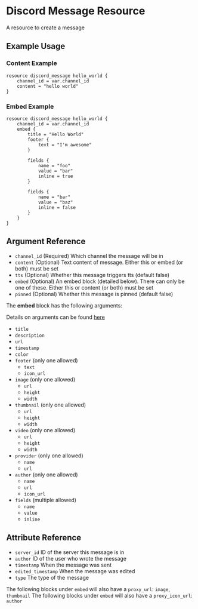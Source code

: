 # Discord Message Resource

A resource to create a message

## Example Usage

### Content Example

```hcl-terraform
resource discord_message hello_world {
    channel_id = var.channel_id
    content = "hello world"
}
```

### Embed Example

```hcl-terraform
resource discord_message hello_world {
    channel_id = var.channel_id
    embed {
        title = "Hello World"
        footer {
            text = "I'm awesome"
        }

        fields {
            name = "foo"
            value = "bar"
            inline = true
        }

        fields {
            name = "bar"
            value = "baz"
            inline = false
        }
    }
}
```

## Argument Reference

* `channel_id` (Required) Which channel the message will be in
* `content` (Optional) Text content of message. Either this or embed (or both) must be set
* `tts` (Optional) Whether this message triggers tts (default false)
* `embed` (Optional) An embed block (detailed below). There can only be one of these. Either this or content (or both) must be set
* `pinned` (Optional) Whether this message is pinned (default false)

The **embed** block has the following arguments:

Details on arguments can be found [here](https://discord.com/developers/docs/resources/channel#message-object)

* `title`
* `description`
* `url`
* `timestamp`
* `color`
* `footer` (only one allowed)
  * `text`
  * `icon_url`
* `image` (only one allowed)
  * `url`
  * `height`
  * `width`
* `thumbnail` (only one allowed)
  * `url`
  * `height`
  * `width`
* `video` (only one allowed)
  * `url`
  * `height`
  * `width`
* `provider` (only one allowed)
  * `name`
  * `url`
* `author` (only one allowed)
  * `name`
  * `url`
  * `icon_url`
* `fields` (multiple allowed)
  * `name`
  * `value`
  * `inline`

## Attribute Reference

* `server_id` ID of the server this message is in
* `author` ID of the user who wrote the message
* `timestamp` When the message was sent
* `edited_timestamp` When the message was edited
* `type` The type of the message

The following blocks under `embed` will also have a `proxy_url`: `image`, `thumbnail`
The following blocks under `embed` will also have a `proxy_icon_url`: `author`
